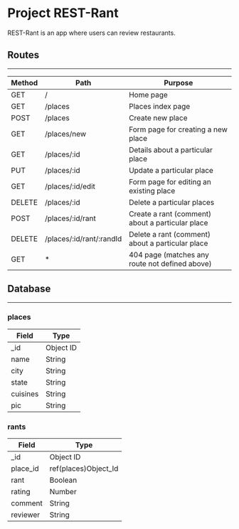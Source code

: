 # Project REST-Rant

REST-Rant is an app where users can review restaurants.

## Routes
----------------------------------------------------------------------------------
| Method     | Path                     | Purpose                                 |
| ---------- | ------------------------ | --------------------------------------- |
| GET        | /                        | Home page                               |
| GET        | /places                  | Places index page                       |
| POST       | /places                  | Create new place                        |
| GET        | /places/new              | Form page for creating a new place      |
| GET        | /places/:id              | Details about a particular place        |
| PUT        | /places/:id              | Update a particular place               |
| GET        | /places/:id/edit         | Form page for editing an existing place |
| DELETE     | /places/:id              | Delete a particular places              |
| POST       | /places/:id/rant         | Create a rant (comment) about a particular place |
| DELETE     | /places/:id/rant/:randId | Delete a rant (comment) about a particular place |
| GET        | *                        | 404 page (matches any route not defined above) |

## Database
-----------------------------------------------------------------------------------
### places
| Field    | Type      | 
| -------- | --------- |
| _id      | Object ID |
| name     | String    |
| city     | String    |
| state    | String    |
| cuisines | String    |
| pic      | String    |

### rants
| Field    | Type                 |
| -------- | -------------------- |
| _id      | Object ID            |
| place_id | ref(places)Object_Id |
| rant     | Boolean              |
| rating   | Number               |
| comment  | String               |
| reviewer | String               |